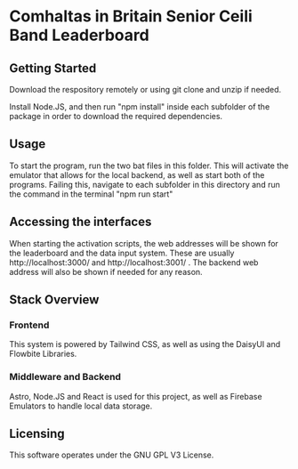 # Comhaltas in Britain Senior Ceili Band Leaderboard

## Getting Started

Download the respository remotely or using git clone and unzip if needed.

Install Node.JS, and then run "npm install" inside each subfolder of the package in order to download the required dependencies.

## Usage

To start the program, run the two bat files in this folder. This will activate the emulator that allows for the local backend, as well as start both of the programs. Failing this, navigate to each subfolder in this directory and run the command in the terminal "npm run start"

## Accessing the interfaces

When starting the activation scripts, the web addresses will be shown for the leaderboard and the data input system. These are usually http://localhost:3000/ and http://localhost:3001/ . The backend web address will also be shown if needed for any reason.

## Stack Overview

### Frontend

This system is powered by Tailwind CSS, as well as using the DaisyUI and Flowbite Libraries.

### Middleware and Backend

Astro, Node.JS and React is used for this project, as well as Firebase Emulators to handle local data storage.

## Licensing

This software operates under the GNU GPL V3 License.
